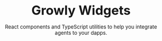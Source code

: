 <div align="center">
  <h1 style="font-size: 3em; margin-bottom: 20px;">
    Growly Widgets
  </h1>

  <p style="font-size: 1.2em; max-width: 600px; margin: 0 auto 20px;">
    React components and TypeScript utilities to help you integrate agents to your dapps.
  </p>
